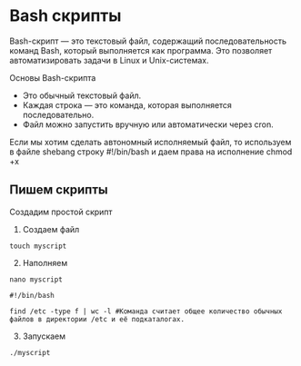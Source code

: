 # Bash скрипты
Bash-скрипт — это текстовый файл, содержащий последовательность команд Bash, который выполняется как программа. Это позволяет автоматизировать задачи в Linux и Unix-системах.   

 Основы Bash-скрипта
- Это обычный текстовый файл.
- Каждая строка — это команда, которая выполняется последовательно.
- Файл можно запустить вручную или автоматически через cron.

Если мы хотим сделать  автономный исполняемый файл, то используем в файле shebang строку #!/bin/bash и даем права на исполнение chmod +x 

## Пишем скрипты
Cоздадим простой скрипт    

1. Создаем файл
```
touch myscript
```
2. Наполняем
```
nano myscript
```
```
#!/bin/bash

find /etc -type f | wc -l #Команда считает общее количество обычных файлов в директории /etc и её подкаталогах.
```
3. Запускаем
```
./myscript
```
